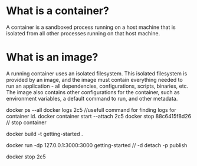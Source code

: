 # What is a container?

A container is a sandboxed process running on a host machine that is isolated from all other processes running on that host machine.

# What is an image?

A running container uses an isolated filesystem. This isolated filesystem is provided by an image, and the image must contain everything needed to run an application - all dependencies, configurations, scripts, binaries, etc. The image also contains other configurations for the container, such as environment variables, a default command to run, and other metadata.


docker ps --all
docker logs 2c5 //usefull command for finding logs for container id.
docker container start --attach 2c5
docker stop 88c6415f8d26 // stop container
 

 docker build -t getting-started .

 docker run -dp 127.0.0.1:3000:3000 getting-started   // -d detach -p publish

 docker stop 2c5
